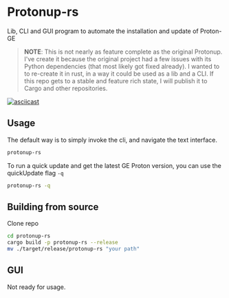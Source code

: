 # Protonup-rs

Lib, CLI and GUI program to automate the installation and update of Proton-GE

> **NOTE**: This is not nearly as feature complete as the original Protonup.
> I've create it because the original project had a few issues with its Python dependencies (that most likely got fixed already). 
> I wanted to to re-create it in rust, in a way it could be used as a lib and a CLI.
> If this repo gets to a stable and feature rich state, I will publish it to Cargo and other repositories.

[![asciicast](https://asciinema.org/a/rEO6Oipjn4rBkTWAtH1IFf3Xe.svg)](https://asciinema.org/a/rEO6Oipjn4rBkTWAtH1IFf3Xe)

## Usage

The default way is to simply invoke the cli, and navigate the text interface.
```bash
protonup-rs
```

To run a quick update and get the latest GE Proton version, you can use the quickUpdate flag `-q`
```bash
protonup-rs -q 
```

## Building from source

Clone repo

```bash
cd protonup-rs
cargo build -p protonup-rs --release
mv ./target/release/protonup-rs "your path"
```

## GUI

Not ready for usage.
